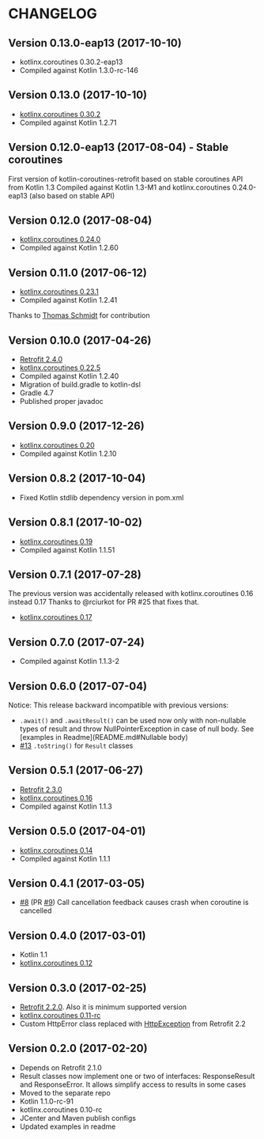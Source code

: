 # CHANGELOG

## Version 0.13.0-eap13 (2017-10-10)

- kotlinx.coroutines 0.30.2-eap13
- Compiled against Kotlin 1.3.0-rc-146

## Version 0.13.0 (2017-10-10)

- [kotlinx.coroutines 0.30.2](https://github.com/Kotlin/kotlinx.coroutines/releases/tag/0.30.2)
- Compiled against Kotlin 1.2.71

## Version 0.12.0-eap13 (2017-08-04) - Stable coroutines

First version of kotlin-coroutines-retrofit based on stable coroutines API from Kotlin 1.3
Compiled against Kotlin 1.3-M1 and kotlinx.coroutines 0.24.0-eap13 (also based on stable API)
 

## Version 0.12.0 (2017-08-04)

- [kotlinx.coroutines 0.24.0](https://github.com/Kotlin/kotlinx.coroutines/releases/tag/0.24.0)
- Compiled against Kotlin 1.2.60

## Version 0.11.0 (2017-06-12)

- [kotlinx.coroutines 0.23.1](https://github.com/Kotlin/kotlinx.coroutines/releases/tag/0.23.1)
- Compiled against Kotlin 1.2.41

Thanks to [Thomas Schmidt](https://github.com/bohsen) for contribution

## Version 0.10.0 (2017-04-26)

- [Retrofit 2.4.0](https://github.com/square/retrofit/blob/parent-2.4.0/CHANGELOG.md#version-240-2018-03-14)
- [kotlinx.coroutines 0.22.5](https://github.com/Kotlin/kotlinx.coroutines/releases/tag/0.22.5)
- Compiled against Kotlin 1.2.40
- Migration of build.gradle to kotlin-dsl
- Gradle 4.7
- Published proper javadoc

## Version 0.9.0 (2017-12-26)

- [kotlinx.coroutines 0.20](https://github.com/Kotlin/kotlinx.coroutines/releases/tag/0.20)
- Compiled against Kotlin 1.2.10

## Version 0.8.2 (2017-10-04)

- Fixed Kotlin stdlib dependency version in pom.xml

## Version 0.8.1 (2017-10-02)

- [kotlinx.coroutines 0.19](https://github.com/Kotlin/kotlinx.coroutines/releases/tag/0.19)
- Compiled against Kotlin 1.1.51

## Version 0.7.1 (2017-07-28)

The previous version was accidentally released with kotlinx.coroutines 0.16 instead 0.17
Thanks to @rciurkot for PR #25 that fixes that. 

- [kotlinx.coroutines 0.17](https://github.com/Kotlin/kotlinx.coroutines/releases/tag/0.17)

## Version 0.7.0 (2017-07-24)

- Compiled against Kotlin 1.1.3-2

## Version 0.6.0 (2017-07-04)

Notice: This release backward incompatible with previous versions:

- `.await()` and `.awaitResult()` can be used now only with non-nullable types of result 
and throw NullPointerException in case of null body. 
See [examples in Readme](README.md#Nullable body)
- [#13](https://github.com/gildor/kotlin-coroutines-retrofit/issues/13) `.toString()` for `Result` classes

## Version 0.5.1 (2017-06-27)

- [Retrofit 2.3.0](https://github.com/square/retrofit/blob/parent-2.3.0/CHANGELOG.md#version-230-2017-05-13)
- [kotlinx.coroutines 0.16](https://github.com/Kotlin/kotlinx.coroutines/releases/tag/0.16)
- Compiled against Kotlin 1.1.3

## Version 0.5.0 (2017-04-01)

- [kotlinx.coroutines 0.14](https://github.com/Kotlin/kotlinx.coroutines/releases/tag/0.14)
- Compiled against Kotlin 1.1.1

## Version 0.4.1 (2017-03-05)

- [#8](https://github.com/gildor/kotlin-coroutines-retrofit/issues/8) (PR [#9](https://github.com/gildor/kotlin-coroutines-retrofit/pull/9)) Call cancellation feedback causes crash when coroutine is cancelled

## Version 0.4.0 (2017-03-01)

- Kotlin 1.1
- [kotlinx.coroutines 0.12](https://github.com/Kotlin/kotlinx.coroutines/releases/tag/0.12)

## Version 0.3.0 (2017-02-25)

- [Retrofit 2.2.0](https://github.com/square/retrofit/blob/parent-2.2.0/CHANGELOG.md#version-220-2017-02-21). Also it is minimum supported version
- [kotlinx.coroutines 0.11-rc](https://github.com/Kotlin/kotlinx.coroutines/releases/tag/0.11-rc)
- Custom HttpError class replaced with [HttpException](https://github.com/square/retrofit/blob/parent-2.2.0/retrofit/src/main/java/retrofit2/HttpException.java) from Retrofit 2.2

## Version 0.2.0 (2017-02-20)

- Depends on Retrofit 2.1.0
- Result classes now implement one or two of interfaces: ResponseResult and ResponseError. It allows simplify access to results in some cases
- Moved to the separate repo
- Kotlin 1.1.0-rc-91
- kotlinx.coroutines 0.10-rc
- JCenter and Maven publish configs
- Updated examples in readme
